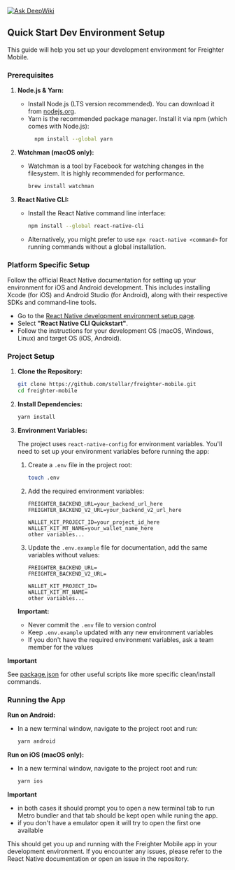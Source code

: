 [![Ask DeepWiki](https://deepwiki.com/badge.svg)](https://deepwiki.com/stellar/freighter-mobile)

## Quick Start Dev Environment Setup

This guide will help you set up your development environment for Freighter
Mobile.

### Prerequisites

1.  **Node.js & Yarn:**

    - Install Node.js (LTS version recommended). You can download it from
      [nodejs.org](https://nodejs.org/).
    - Yarn is the recommended package manager. Install it via npm (which comes
      with Node.js):
      ```bash
        npm install --global yarn
      ```

2.  **Watchman (macOS only):**

    - Watchman is a tool by Facebook for watching changes in the filesystem. It
      is highly recommended for performance.
      ```bash
      brew install watchman
      ```

3.  **React Native CLI:**
    - Install the React Native command line interface:
      ```bash
      npm install --global react-native-cli
      ```
    - Alternatively, you might prefer to use `npx react-native <command>` for
      running commands without a global installation.

### Platform Specific Setup

Follow the official React Native documentation for setting up your environment
for iOS and Android development. This includes installing Xcode (for iOS) and
Android Studio (for Android), along with their respective SDKs and command-line
tools.

- Go to the
  [React Native development environment setup page](https://reactnative.dev/docs/environment-setup).
- Select **"React Native CLI Quickstart"**.
- Follow the instructions for your development OS (macOS, Windows, Linux) and
  target OS (iOS, Android).

### Project Setup

1.  **Clone the Repository:**

    ```bash
    git clone https://github.com/stellar/freighter-mobile.git
    cd freighter-mobile
    ```

2.  **Install Dependencies:**

    ```bash
    yarn install
    ```

3.  **Environment Variables:**

    The project uses `react-native-config` for environment variables. You'll
    need to set up your environment variables before running the app:

    1. Create a `.env` file in the project root:

       ```bash
       touch .env
       ```

    2. Add the required environment variables:

       ```
       FREIGHTER_BACKEND_URL=your_backend_url_here
       FREIGHTER_BACKEND_V2_URL=your_backend_v2_url_here

       WALLET_KIT_PROJECT_ID=your_project_id_here
       WALLET_KIT_MT_NAME=your_wallet_name_here
       other variables...
       ```

    3. Update the `.env.example` file for documentation, add the same variables
       without values:

       ```
       FREIGHTER_BACKEND_URL=
       FREIGHTER_BACKEND_V2_URL=

       WALLET_KIT_PROJECT_ID=
       WALLET_KIT_MT_NAME=
       other variables...
       ```

    **Important:**

    - Never commit the `.env` file to version control
    - Keep `.env.example` updated with any new environment variables
    - If you don't have the required environment variables, ask a team member
      for the values

**Important**

See [package.json](./package.json) for other useful scripts like more specific
clean/install commands.

### Running the App

**Run on Android:**

- In a new terminal window, navigate to the project root and run:
  ```bash
  yarn android
  ```

**Run on iOS (macOS only):**

- In a new terminal window, navigate to the project root and run:
  ```bash
  yarn ios
  ```

**Important**

- in both cases it should prompt you to open a new terminal tab to run Metro
  bundler and that tab should be kept open while runing the app.
- if you don't have a emulator open it will try to open the first one available

This should get you up and running with the Freighter Mobile app in your
development environment. If you encounter any issues, please refer to the React
Native documentation or open an issue in the repository.
